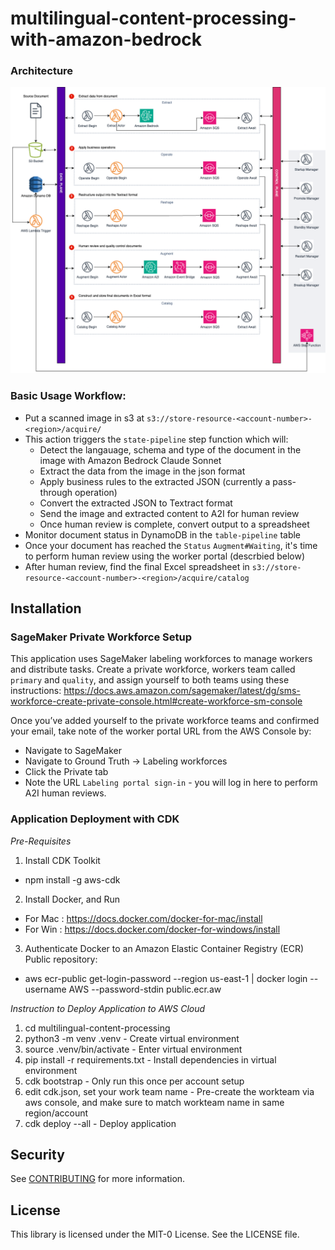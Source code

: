 # multilingual-content-processing-with-amazon-bedrock



### Architecture

![Architecture Diagram](/docs/architecture.png)

### Basic Usage Workflow:
* Put a scanned image  in s3 at `s3://store-resource-<account-number>-<region>/acquire/`
* This action triggers the `state-pipeline` step function which will: 
  * Detect the langauage, schema and type of the document in the image with Amazon Bedrock Claude Sonnet
  * Extract the data from the image in the json format
  * Apply business rules to the extracted JSON (currently a pass-through operation)
  * Convert the extracted JSON to Textract format 
  * Send the image and extracted content to A2I for human review
  * Once human review is complete, convert output to a spreadsheet 
* Monitor document status in DynamoDB in the `table-pipeline` table
* Once your document has reached the `Status` `Augment#Waiting`, it's time to perform human review using the worker portal (descrbied below)
* After human review, find the final Excel spreadsheet in `s3://store-resource-<account-number>-<region>/acquire/catalog`


## Installation
### SageMaker Private Workforce Setup

This application uses SageMaker labeling workforces to manage workers and distribute tasks. Create a private workforce, workers team called `primary` and `quality`, and assign yourself to both teams using these instructions: https://docs.aws.amazon.com/sagemaker/latest/dg/sms-workforce-create-private-console.html#create-workforce-sm-console

Once you’ve added yourself to the private workforce teams and confirmed your email, take note of the worker portal URL from the AWS Console by:

* Navigate to SageMaker
* Navigate to Ground Truth → Labeling workforces
* Click the Private tab
* Note the URL `Labeling portal sign-in` - you will log in here to perform A2I human reviews.

### Application Deployment with CDK

*Pre-Requisites*

1. Install CDK Toolkit

- npm install -g aws-cdk

2. Install Docker, and Run

- For Mac : https://docs.docker.com/docker-for-mac/install
- For Win : https://docs.docker.com/docker-for-windows/install

3. Authenticate Docker to an Amazon Elastic Container Registry (ECR) Public repository:
- aws ecr-public get-login-password --region us-east-1 | docker login --username AWS --password-stdin public.ecr.aw

*Instruction to Deploy Application to AWS Cloud*

1. cd multilingual-content-processing
3. python3 -m venv .venv                    - Create virtual environment
3. source .venv/bin/activate                - Enter virtual environment
4. pip install -r requirements.txt          - Install dependencies in virtual environment
5. cdk bootstrap                            - Only run this once per account setup
6. edit cdk.json, set your work team name   - Pre-create the workteam via aws console, and make sure to match workteam name in same region/account
7. cdk deploy --all                         - Deploy application

## Security

See [CONTRIBUTING](CONTRIBUTING.md#security-issue-notifications) for more information.

## License

This library is licensed under the MIT-0 License. See the LICENSE file.